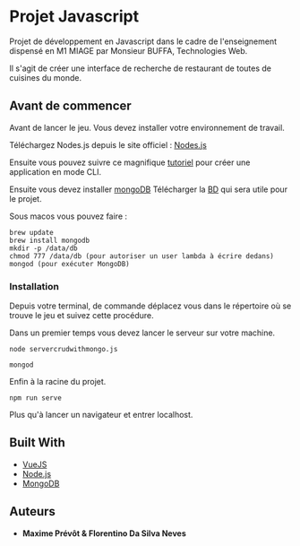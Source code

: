 # Projet Javascript


Projet de développement en Javascript dans le cadre de l'enseignement dispensé en M1 MIAGE par Monsieur BUFFA, Technologies Web.

Il s'agit de créer une interface de recherche de restaurant de toutes de cuisines du monde.

## Avant de commencer

Avant de lancer le jeu. Vous devez installer votre environnement de travail.

Téléchargez Nodes.js depuis le site officiel : [Nodes.js](https://nodejs.org/en/)

Ensuite vous pouvez suivre ce magnifique [tutoriel](https://codeconstructionahead.com/fullstack-with-firebase-vuejs/) pour créer une application en mode CLI. 

Ensuite vous devez installer [mongoDB](https://docs.mongodb.com/manual/installation/)
Télécharger la [BD](https://raw.githubusercontent.com/mongodb/docs-assets/primer-dataset/primer-dataset.json) qui sera utile pour le projet.

Sous macos vous pouvez faire :

```
brew update
brew install mongodb
mkdir -p /data/db
chmod 777 /data/db (pour autoriser un user lambda à écrire dedans)
mongod (pour exécuter MongoDB)
```


### Installation

Depuis votre terminal, de commande déplacez vous dans le répertoire où se trouve le jeu et suivez cette procédure.

Dans un premier temps vous devez lancer le serveur sur votre machine.
```
node servercrudwithmongo.js
```

```
mongod
```

Enfin à la racine du projet.

```
npm run serve
```

Plus qu'à lancer un navigateur et entrer localhost.

## Built With

* [VueJS](https://vuejs.org/v2/guide/installation.html)
* [Node.js](https://nodejs.org/en/)
* [MongoDB](https://www.mongodb.com/)


## Auteurs

* **Maxime Prévôt  & Florentino Da Silva Neves** 



